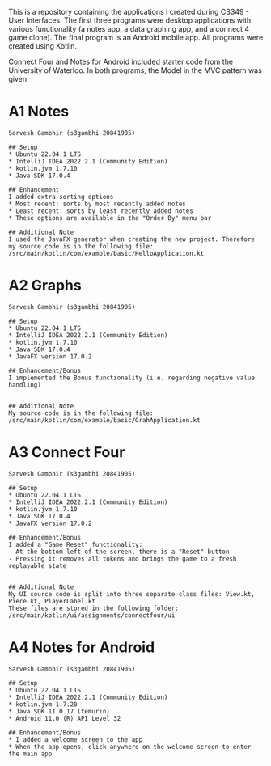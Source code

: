 This is a repository containing the applications I created during CS349 - User Interfaces. The first three programs were desktop applications with various functionality (a notes app, a data graphing app, and a connect 4 game clone). The final program is an Android mobile app. All programs were created using Kotlin.

Connect Four and Notes for Android included starter code from the University of Waterloo. In both programs, the Model in the MVC pattern was given.

# A1 Notes
    Sarvesh Gambhir (s3gambhi 20841905)
 
    ## Setup
    * Ubuntu 22.04.1 LTS
    * IntelliJ IDEA 2022.2.1 (Community Edition)
    * kotlin.jvm 1.7.10
    * Java SDK 17.0.4
 
    ## Enhancement 
    I added extra sorting options
    * Most recent: sorts by most recently added notes
    * Least recent: sorts by least recently added notes
    * These options are available in the "Order By" menu bar

    ## Additional Note
    I used the JavaFX generator when creating the new project. Therefore my source code is in the following file:
    /src/main/kotlin/com/example/basic/HelloApplication.kt

# A2 Graphs

    Sarvesh Gambhir (s3gambhi 20841905)

    ## Setup
    * Ubuntu 22.04.1 LTS
    * IntelliJ IDEA 2022.2.1 (Community Edition)
    * kotlin.jvm 1.7.10
    * Java SDK 17.0.4
    * JavaFX version 17.0.2

    ## Enhancement/Bonus
    I implemented the Bonus functionality (i.e. regarding negative value handling)


    ## Additional Note
    My source code is in the following file:
    /src/main/kotlin/com/example/basic/GrahApplication.kt

# A3 Connect Four

    Sarvesh Gambhir (s3gambhi 20841905)

    ## Setup
    * Ubuntu 22.04.1 LTS
    * IntelliJ IDEA 2022.2.1 (Community Edition)
    * kotlin.jvm 1.7.10
    * Java SDK 17.0.4
    * JavaFX version 17.0.2

    ## Enhancement/Bonus
    I added a "Game Reset" functionality:
    - At the bottom left of the screen, there is a "Reset" button
    - Pressing it removes all tokens and brings the game to a fresh replayable state


    ## Additional Note
    My UI source code is split into three separate class files: View.kt, Piece.kt, PlayerLabel.kt
    These files are stored in the following folder: /src/main/kotlin/ui/assignments/connectfour/ui

# A4 Notes for Android

    Sarvesh Gambhir (s3gambhi 20841905)

    ## Setup
    * Ubuntu 22.04.1 LTS
    * IntelliJ IDEA 2022.2.1 (Community Edition)
    * kotlin.jvm 1.7.20
    * Java SDK 11.0.17 (temurin)
    * Android 11.0 (R) API Level 32

    ## Enhancement/Bonus
    * I added a welcome screen to the app
    * When the app opens, click anywhere on the welcome screen to enter the main app

